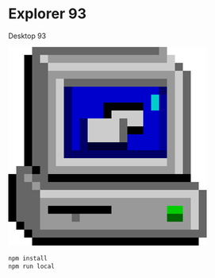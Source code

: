 # Explorer 93
Desktop 93

![alt text][logo]

```
npm install
npm run local
```

[logo]: ./static/images/explorer.png "Explorer 93"
